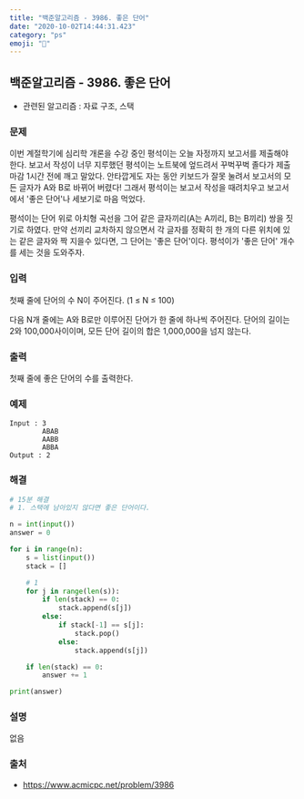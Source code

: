 ```yaml
---
title: "백준알고리즘 - 3986. 좋은 단어"
date: "2020-10-02T14:44:31.423"
category: "ps"
emoji: "🌄"
---
```


## 백준알고리즘 - 3986. 좋은 단어

- 관련된 알고리즘 : 자료 구조, 스택

### 문제

이번 계절학기에 심리학 개론을 수강 중인 평석이는 오늘 자정까지 보고서를 제출해야 한다. 보고서 작성이 너무 지루했던 평석이는 노트북에 엎드려서 꾸벅꾸벅 졸다가 제출 마감 1시간 전에 깨고 말았다. 안타깝게도 자는 동안 키보드가 잘못 눌려서 보고서의 모든 글자가 A와 B로 바뀌어 버렸다! 그래서 평석이는 보고서 작성을 때려치우고 보고서에서 '좋은 단어'나 세보기로 마음 먹었다.

평석이는 단어 위로 아치형 곡선을 그어 같은 글자끼리(A는 A끼리, B는 B끼리) 쌍을 짓기로 하였다. 만약 선끼리 교차하지 않으면서 각 글자를 정확히 한 개의 다른 위치에 있는 같은 글자와 짝 지을수 있다면, 그 단어는 '좋은 단어'이다. 평석이가 '좋은 단어' 개수를 세는 것을 도와주자.

### 입력

첫째 줄에 단어의 수 N이 주어진다. (1 ≤ N ≤ 100)

다음 N개 줄에는 A와 B로만 이루어진 단어가 한 줄에 하나씩 주어진다. 단어의 길이는 2와 100,000사이이며, 모든 단어 길이의 합은 1,000,000을 넘지 않는다.

### 출력

첫째 줄에 좋은 단어의 수를 출력한다.

### 예제

```
Input : 3
        ABAB
        AABB
        ABBA
Output : 2
```

### 해결

```python
# 15분 해결
# 1. 스택에 남아있지 않다면 좋은 단어이다.

n = int(input())
answer = 0

for i in range(n):
    s = list(input())
    stack = []

    # 1
    for j in range(len(s)):
        if len(stack) == 0:
            stack.append(s[j])
        else:
            if stack[-1] == s[j]:
                stack.pop()
            else:
                stack.append(s[j])

    if len(stack) == 0:
        answer += 1

print(answer)
```

### 설명

없음

### 출처

- https://www.acmicpc.net/problem/3986

